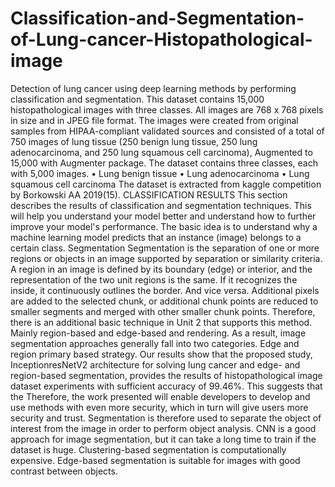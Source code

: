 # Classification-and-Segmentation-of-Lung-cancer-Histopathological-image
Detection of lung cancer using deep learning methods by performing classification and segmentation.
This dataset contains 15,000 histopathological images with three classes. All images are 768 x 768 pixels in size and in JPEG file format. The images were created from  original samples from HIPAA-compliant validated sources and consisted of a total of 750  images of lung tissue (250 benign lung tissue, 250 lung adenocarcinoma, and 250 lung squamous cell carcinoma), Augmented to 15,000 with Augmenter package. The dataset contains three classes, each with 5,000 images.
•	Lung benign tissue
•	Lung adenocarcinoma
•	Lung squamous cell carcinoma
The dataset is extracted from kaggle competition by Borkowski AA 2019(15).
CLASSIFICATION RESULTS
This section describes the results of classification and segmentation techniques. This will help you understand your model better and understand how to further improve your model's performance. The basic idea is to understand why a machine learning model predicts that an instance (image) belongs to a certain class.
Segmentation
Segmentation is the separation of one or more regions or objects in an image supported by separation or similarity criteria. A region in an image is defined by its boundary (edge) or interior, and the representation of the two unit regions is the same. If it recognizes the inside, it continuously outlines the border. And vice versa. Additional pixels are added to the selected chunk, or additional chunk points are reduced to smaller segments and merged with other smaller chunk points. Therefore, there is an additional basic technique in Unit 2 that supports this method. Mainly region-based and edge-based and rendering. As a result, image segmentation approaches generally fall into two categories. Edge and region primary based strategy.
Our results show that the proposed study, InceptionresNetV2 architecture for solving lung cancer and edge- and region-based segmentation, provides the results of histopathological image dataset experiments with sufficient accuracy of 99.46%. This suggests that the Therefore, the work presented will enable developers to develop and use methods with even more security, which in turn will give users more security and trust.  Segmentation is therefore used to separate the object of interest from the image in order to perform object analysis. CNN is a good approach for image segmentation, but it can take a long time to train if the dataset is huge. Clustering-based segmentation is computationally expensive. Edge-based segmentation is suitable for images with good contrast between objects. 
